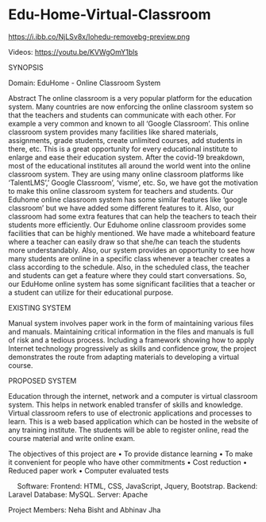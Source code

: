 # Edu-Home-Virtual-Classroom

https://i.ibb.co/NjLSv8x/lohedu-removebg-preview.png


Videos:
https://youtu.be/KVWgOmY1bls

SYNOPSIS

Domain: 
EduHome - Online Classroom System

Abstract
The online classroom is a very popular platform for the education system. Many countries are now enforcing the online classroom system so that the teachers and students can communicate with each other. For example a very common and known to all ‘Google Classroom’. This online classroom system provides many facilities like shared materials, assignments, grade students, create unlimited courses, add students in there, etc. This is a great opportunity for every educational institute to enlarge and ease their education system. After the covid-19 breakdown, most of the educational institutes all around the world went into the online classroom system. They are using many online classroom platforms like ‘TalentLMS’,’ Google Classroom’, ‘visme’, etc. So, we have got the motivation to make this online classroom system for teachers and students. Our Eduhome online classroom system has some similar features like ‘google classroom’ but we have added some different features to it. Also, our classroom had some extra features that can help the teachers to teach their students more efficiently. Our Eduhome online classroom provides some facilities that can be highly mentioned. We have made a whiteboard feature where a teacher can easily draw so that she/he can teach the students more understandably. Also, our system provides an opportunity to see how many students are online in a specific class whenever a teacher creates a class according to the schedule. Also, in the scheduled class, the teacher and students can get a feature where they could start conversations. So, our EduHome online system has some significant facilities that a teacher or a student can utilize for their educational purpose.


EXISTING SYSTEM

Manual system involves paper work in the form of maintaining various files and manuals. Maintaining critical information in the files and manuals is full of risk and a tedious process. Including a framework showing how to apply Internet technology progressively as skills and confidence grow, the project demonstrates the route from adapting materials to developing a virtual course.

PROPOSED SYSTEM

Education through the internet, network and a computer is virtual classroom system. This helps in network enabled transfer of skills and knowledge. Virtual classroom refers to use of electronic applications and processes to learn. This is a web based application which can be hosted in the website of any training institute. The students will be able to register online, read the course material and write online exam.

The objectives of this project are 
• To provide distance learning
• To make it convenient for people who have other commitments
• Cost reduction
• Reduced paper work
• Computer evaluated tests



 
Software:
Frontend: HTML, CSS, JavaScript, Jquery, Bootstrap.
Backend: Laravel
Database: MySQL.
Server: Apache

Project Members: 
Neha Bisht and Abhinav Jha

